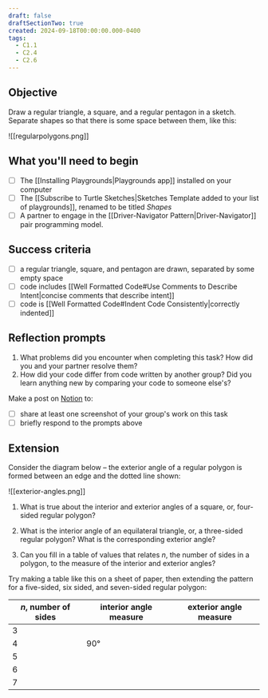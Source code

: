 ```yaml
---
draft: false
draftSectionTwo: true
created: 2024-09-18T00:00:00.000-0400
tags:
  - C1.1
  - C2.4
  - C2.6
---
```


## Objective
Draw a regular triangle, a square, and a regular pentagon in a sketch.
Separate shapes so that there is some space between them, like this:

![[regularpolygons.png]]

## What you'll need to begin
- [ ] The [[Installing Playgrounds|Playgrounds app]] installed on your computer
- [ ] The [[Subscribe to Turtle Sketches|Sketches Template added to your list of playgrounds]], renamed to be titled *Shapes*
- [ ] A partner to engage in the [[Driver-Navigator Pattern|Driver-Navigator]] pair programming model.

## Success criteria
- [ ] a regular triangle, square, and pentagon are drawn, separated by some empty space
- [ ] code includes [[Well Formatted Code#Use Comments to Describe Intent|concise comments that describe intent]]
- [ ] code is [[Well Formatted Code#Indent Code Consistently|correctly indented]]

## Reflection prompts
1. What problems did you encounter when completing this task? How did you and your partner resolve them?
2. How did your code differ from code written by another group? Did you learn anything new by comparing your code to someone else's?

Make a post on [Notion](https://notion.so) to:
- [ ] share at least one screenshot of your group's work on this task
- [ ] briefly respond to the prompts above

## Extension

Consider the diagram below – the exterior angle of a regular polygon is formed between an edge and the dotted line shown:

![[exterior-angles.png]]

1. What is true about the interior and exterior angles of a square, or, four-sided regular polygon?

2. What is the interior angle of an equilateral triangle, or, a three-sided regular polygon? What is the corresponding exterior angle?

3. Can you fill in a table of values that relates $n$, the number of sides in a polygon, to the measure of the interior and exterior angles?

Try making a table like this on a sheet of paper, then extending the pattern for a five-sided, six sided, and seven-sided regular polygon:

|$n$, number of sides|interior angle measure|exterior angle measure|
|-|---|---|
|3| | |
|4|90°| |
|5| | |
|6| | |
|7| | |
